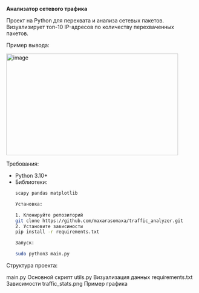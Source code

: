 **Анализатор сетевого трафика**

Проект на Python для перехвата и анализа сетевых пакетов. Визуализирует топ-10 IP-адресов по количеству перехваченных пакетов.

Пример вывода:

<img width="454" height="268" alt="image" src="https://github.com/user-attachments/assets/38def04c-8e12-418c-8272-02e9eba92420" />

Требования:

- Python 3.10+
- Библиотеки:
  ```bash
  scapy pandas matplotlib

  Установка:
  
  1. Клонируйте репозиторий
  git clone https://github.com/maxarasomaxa/traffic_analyzer.git
  2. Установите зависимости
  pip install -r requirements.txt

  Запуск:
  
  sudo python3 main.py


Структура проекта:

main.py             Основной скрипт
utils.py            Визуализация данных
requirements.txt    Зависимости
traffic_stats.png   Пример графика



